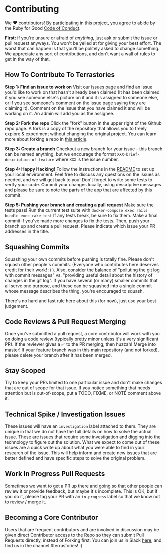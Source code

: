# Contributing
We ♥ contributors! By participating in this project, you agree to abide by the Ruby for Good [Code of Conduct](CODE_OF_CONDUCT.md).

**First:** if you're unsure or afraid of *anything*, just ask or submit the issue or pull request anyways. You won't be yelled at for giving your best effort. The worst that can happen is that you'll be politely asked to change something. We appreciate any sort of contributions, and don't want a wall of rules to get in the way of that.

## How To Contribute To Terrastories
**Step 1: Find an issue to work on**
Visit our [issues page](https://github.com/rubyforgood/terrastories/network/members) and find an issue you'd like to work on that hasn't already been claimed (It has been claimed if you see someone else's picture on it and it is assigned to someone else, or if you see someone's comment on the issue page saying they are claiming it). Comment on the issue that you have claimed it and will be working on it. An admin will add you as the assignee. 

**Step 2: Fork the repo**
Click the "fork" button in the upper right of the Github repo page. A fork is a copy of the repository that allows you to freely explore & experiment without changing the original project. You can learn more about forking a repo in [this article](https://help.github.com/articles/fork-a-repo/).

**Step 3: Create a branch**
Checkout a new branch for your issue - this branch can be named anything, but we encourage the format  `XXX-brief-description-of-feature`  where  `XXX`  is the issue number.

**Step 4: Happy Hacking!**
Follow the instructions in the [README](README.md) to set up your local environment. Feel free to discuss any questions on the issues as needed, and we will get back to you! Don't forget to write some tests to verify your code. Commit your changes locally, using descriptive messages and please be sure to note the parts of the app that are affected by this commit.

**Step 5: Pushing your branch and creating a pull request**
Make sure the tests pass! Run the current test suite with `docker-compose exec rails bundle exec rake test` If any tests break, be sure to fix them. Make a final commit if you've made more changes to fix the tests. Then, push your branch up and create a pull request. Please indicate which issue your PR addresses in the title.

## Squashing Commits
Squashing your own commits before pushing is totally fine. Please don't squash other people's commits. (Everyone who contributes here deserves credit for their work! :) ). Also, consider the balance of "polluting the git log with commit messages" vs. "providing useful detail about the history of changes in the git log". If you have several (or many) smaller commits that all serve one purpose, and these can be squashed into a single commit whose message describes the thing, you're encouraged to squash.

There's no hard and fast rule here about this (for now), just use your best judgement.

## Code Reviews & Pull Request Merging
Once you've submitted a pull request, a core contributor will work with you on doing a code review (typically pretty minor unless it's a very significant PR). If the reviewer gives a ✅ to the PR merging, then huzzah! Merge into master! If your feature branch was in this main repository (and not forked), please delete your branch after it has been merged.

## Stay Scoped
Try to keep your PRs limited to one particular issue and don't make changes that are out of scope for that issue. If you notice something that needs attention but is out-of-scope, put a TODO, FIXME, or NOTE comment above it.

## Technical Spike / Investigation Issues
These issues will have an `investigation` label attached to them. They are unique in that we do not have the full details on how to solve the actual issue. These are issues that require some investigation and digging into the technology to figure out the solution. What we expect to come out of these issues are a quick write up about what you were able to find in your research of the issue. This will help inform and create new issues that are better defined and have specific steps to solve the original problem. 

## Work In Progress Pull Requests
Sometimes we want to get a PR up there and going so that other people can review it or provide feedback, but maybe it's incomplete. This is OK, but if you do it, please tag your PR with an  `in-progress`  label so that we know not to review / merge it.

## Becoming a Core Contributor
Users that are frequent contributors and are involved in discussion may be given direct Contributor access to the Repo so they can submit Pull Requests directly, instead of Forking first. You can join us in Slack [here](https://t.co/kUtI3lnpW1), and find us in the channel #terrastories! :)
